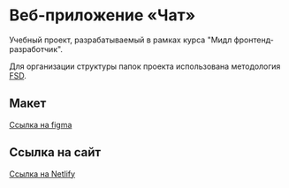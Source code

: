 # Веб-приложение «Чат»

Учебный проект, разрабатываемый в рамках курса "Мидл фронтенд-разработчик".

Для организации структуры папок проекта использована методология [FSD](https://feature-sliced.design/ru/docs/reference/units/layers).

## Макет

[Ссылка на figma](<https://www.figma.com/file/bYQeIVt2njYJojwwSm4nzl/Chat_external_link-(Copy)?node-id=0%3A1&t=haIGWNStj51CJYTA-1>)

## Ссылка на сайт

[Ссылка на Netlify](https://cap-bernardito-ya-messenger.netlify.app/)
